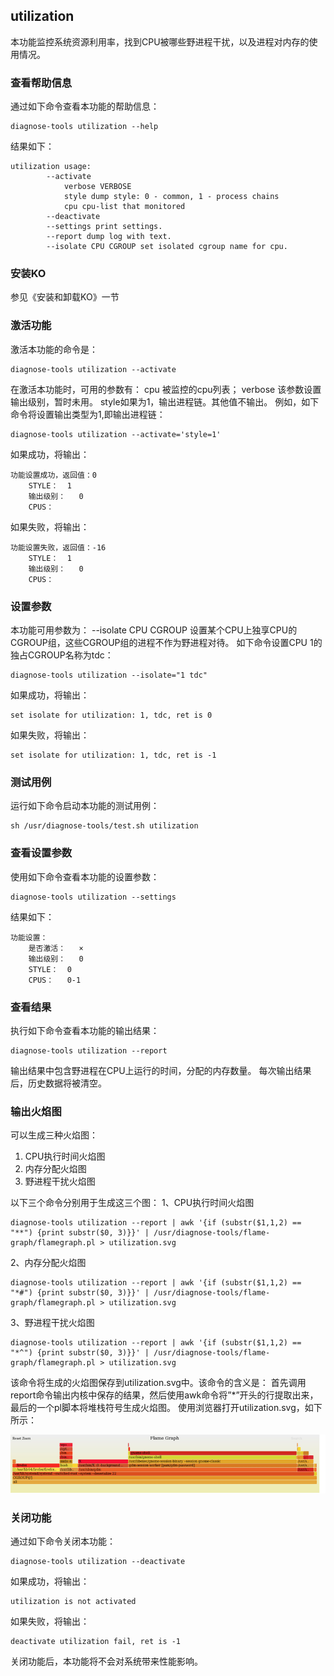 ##  utilization
本功能监控系统资源利用率，找到CPU被哪些野进程干扰，以及进程对内存的使用情况。

###  查看帮助信息
通过如下命令查看本功能的帮助信息：
```
diagnose-tools utilization --help
```
结果如下：
```
utilization usage:
        --activate
            verbose VERBOSE
            style dump style: 0 - common, 1 - process chains
            cpu cpu-list that monitored
        --deactivate
        --settings print settings.
        --report dump log with text.
        --isolate CPU CGROUP set isolated cgroup name for cpu.
```
###  安装KO
参见《安装和卸载KO》一节
###  激活功能
激活本功能的命令是：
```
diagnose-tools utilization --activate
```
在激活本功能时，可用的参数有：
cpu 被监控的cpu列表；
verbose 该参数设置输出级别，暂时未用。
style如果为1，输出进程链。其他值不输出。
例如，如下命令将设置输出类型为1,即输出进程链：
```
diagnose-tools utilization --activate='style=1'
```
如果成功，将输出：
```
功能设置成功，返回值：0
    STYLE：	1
    输出级别：	0
    CPUS：		
```
如果失败，将输出：
```
功能设置失败，返回值：-16
    STYLE：	1
    输出级别：	0
    CPUS：	

```
###  设置参数
本功能可用参数为：
--isolate CPU CGROUP 设置某个CPU上独享CPU的CGROUP组，这些CGROUP组的进程不作为野进程对待。
如下命令设置CPU 1的独占CGROUP名称为tdc：
```
diagnose-tools utilization --isolate="1 tdc"
```
如果成功，将输出：
```
set isolate for utilization: 1, tdc, ret is 0
```
如果失败，将输出：
```
set isolate for utilization: 1, tdc, ret is -1
```
###  测试用例
运行如下命令启动本功能的测试用例：
```
sh /usr/diagnose-tools/test.sh utilization
```
###  查看设置参数
使用如下命令查看本功能的设置参数：
```
diagnose-tools utilization --settings
```
结果如下：
```
功能设置：
    是否激活：	×
    输出级别：	0
    STYLE：	0
    CPUS：	0-1
```
###  查看结果
执行如下命令查看本功能的输出结果：
```
diagnose-tools utilization --report
```
输出结果中包含野进程在CPU上运行的时间，分配的内存数量。
每次输出结果后，历史数据将被清空。

###  输出火焰图

可以生成三种火焰图：

1. CPU执行时间火焰图
2. 内存分配火焰图
3. 野进程干扰火焰图

以下三个命令分别用于生成这三个图：
1、CPU执行时间火焰图
```
diagnose-tools utilization --report | awk '{if (substr($1,1,2) == "**") {print substr($0, 3)}}' | /usr/diagnose-tools/flame-graph/flamegraph.pl > utilization.svg
```
2、内存分配火焰图
```
diagnose-tools utilization --report | awk '{if (substr($1,1,2) == "*#") {print substr($0, 3)}}' | /usr/diagnose-tools/flame-graph/flamegraph.pl > utilization.svg
```
3、野进程干扰火焰图
```
diagnose-tools utilization --report | awk '{if (substr($1,1,2) == "*^") {print substr($0, 3)}}' | /usr/diagnose-tools/flame-graph/flamegraph.pl > utilization.svg
```
该命令将生成的火焰图保存到utilization.svg中。该命令的含义是：
首先调用report命令输出内核中保存的结果，然后使用awk命令将”*”开头的行提取出来，最后的一个pl脚本将堆栈符号生成火焰图。
使用浏览器打开utilization.svg，如下所示：

![](./utilization.png)

###  关闭功能
通过如下命令关闭本功能：
```
diagnose-tools utilization --deactivate
```
如果成功，将输出：
```
utilization is not activated
```
如果失败，将输出：
```
deactivate utilization fail, ret is -1
```
关闭功能后，本功能将不会对系统带来性能影响。

